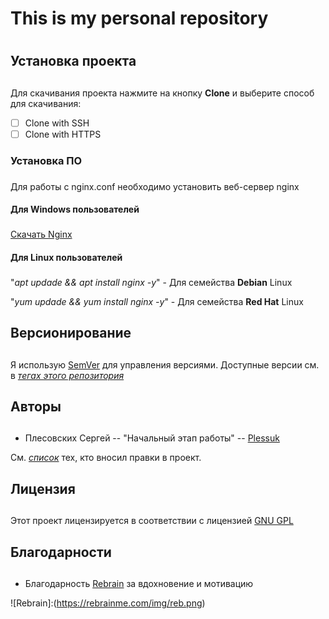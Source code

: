 # This is my personal repository <h1> 
## Установка проекта <h2> 
 Для скачивания проекта нажмите на кнопку **Clone** и выберите способ для скачивания:
 - [ ] Clone with SSH
 - [ ] Clone with HTTPS
### Установка ПО <h3> 
 Для работы с nginx.conf необходимо установить веб-сервер nginx
 #### Для Windows пользователей <h3>
 [Скачать Nginx](https://nginx.org/ru/download.html)
 #### Для Linux пользователей <h3>
 "*apt updade && apt install nginx -y*" - Для семейства **Debian** Linux
 
 "*yum updade && yum install nginx -y*" - Для семейства **Red Hat** Linux
## Версионирование <h2> 
 Я использую [SemVer](https://semver.org/lang/ru/) для управления версиями. Доступные версии см. в _[тегах этого репозитория](https://gitlab.rebrainme.com/plessuk/rebrain-devops-task-checkout/-/tags)_
## Авторы <h2> 
* Плесовских Сергей -- "Начальный этап работы" -- [Plessuk](https://gitlab.rebrainme.com/plessuk)
 
См. _[список](https://gitlab.rebrainme.com/plessuk/rebrain-devops-task-checkout/commits/master)_ тех, кто вносил правки в проект.
## Лицензия <h2>
Этот проект лицензируется в соответствии с лицензией [GNU GPL](https://ru.wikipedia.org/wiki/GNU_General_Public_License)
## Благодарности <h2>
* Благодарность [Rebrain](https://rebrainme.com/) за вдохновение и мотивацию
 
![Rebrain]:(https://rebrainme.com/img/reb.png)
